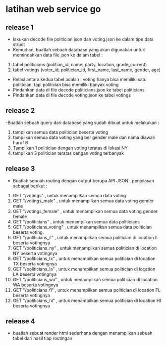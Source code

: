# latihan web service go

## release 1
- lakukan decode file politician.json dan voting.json ke dalam tipe data struct
- Kemudian, buatlah sebuah database yang akan digunakan untuk memindahkan data file json ke dalam tabel :
1. tabel politicians (politian_id, name, party, location, grade_current)
2. tabel votings (voter_id, politician_id, first_name, last_name, gender, age)
- Relasi antara kedua tabel adalah : voting hanya bisa memiliki satu politician, tapi politician bisa memiliki banyak voting
- Pindahkan data di file decode politicians.json ke tabel politicians
- Pindahkan data di file decode voting.json ke tabel votings

## release 2
-Buatlah sebuah query dari database yang sudah dibuat untuk melakukan :
1. tampilkan semua data politician beserta voting
2. tampilkan semua data voting yang ber gender male dan nama diawali huruf B
4. Tampilkan 1 politician dengan voting teratas di lokasi NY
3. tampilkan 3 politician teratas dengan voting terbanyak


## release 3
- Buatlah sebuah routing dengan output berupa API JSON , penjelasan sebagai berikut :
1. GET "/votings" , untuk menampilkan semua data voting 
2. GET "/votings_male" , untuk menampilkan semua data voting gender male
3. GET "/votings_female" , untuk menampilkan semua data voting gender female
4. GET "/politicians" , untuk menampilkan semua data politicians 
5. GET "/politicians_voting" , untuk menampilkan semua data politician beserta voting. 
6. GET "/politicians_il" , untuk menampilkan semua politician di location IL beserta votingnya
7. GET "/politicians_ny" , untuk menampilkan semua politician di location NY beserta votingnya
8. GET "/politicians_tx" , untuk menampilkan semua politician di location TX beserta votingnya
9. GET "/politicians_la" , untuk menampilkan semua politician di location LA beserta votingnya 
10. GET "/politicians_wa" , untuk menampilkan semua politician di location WA beserta votingnya 
11. GET "/politicians_fl" , untuk menampilkan semua politician di location FL beserta votingnya
12. GET "/politicians_hi" , untuk menampilkan semua politician di location HI beserta votingnya 

## release 4
- buatlah sebuat render html sederhana dengan menampilkan sebuah tabel dari hasil tiap routingan
